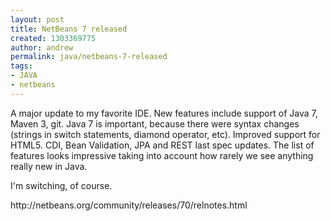```yaml
---
layout: post
title: NetBeans 7 released
created: 1303369775
author: andrew
permalink: java/netbeans-7-released
tags:
- JAVA
- netbeans
---
```

<p>A major update to my favorite IDE. New features include support of Java 7, Maven 3, git. Java 7 is important, because there were syntax changes (strings in switch statements, diamond operator, etc). Improved support for HTML5. CDI, Bean Validation, JPA and REST last spec updates. The list of features looks impressive taking into account how rarely we see anything really new in Java.</p>
<p>I'm switching, of course.</p>
<p>http://netbeans.org/community/releases/70/relnotes.html</p>
